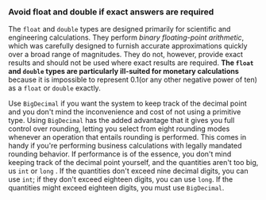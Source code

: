 ### Avoid float and double if exact answers are required

The `float` and `double` types are designed primarily for scientific and engineering calculations. They perform *binary floating-point arithmetic*, which was carefully designed to furnish accurate approximations quickly over a broad range of magnitudes. They do not, however, provide exact results and should not be used where exact results are required. **The `float` and `double` types are particularly ill-suited for monetary calculations** because it is impossible to represent 0.1(or any other negative power of ten) as a `float` or `double` exactly.

Use `BigDecimal` if you want the system to keep track of the decimal point and you don't mind the inconvenience and cost of not using a primitive type. Using `BigDecimal` has the added advantage that it gives you full control over rounding, letting you select from eight rounding modes whenever an operation that entails rounding is performed. This comes in handy if you're performing business calculations with legally mandated rounding behavior. If performance is of the essence, you don't mind keeping track of the decimal point yourself, and the quantities aren't too big, us `int` or `long` . If the quantities don't exceed nine decimal digits, you can use `int`; if they don't exceed eighteen digits, you can use `long`. If the quantities might exceed eighteen digits, you must use `BigDecimal`.